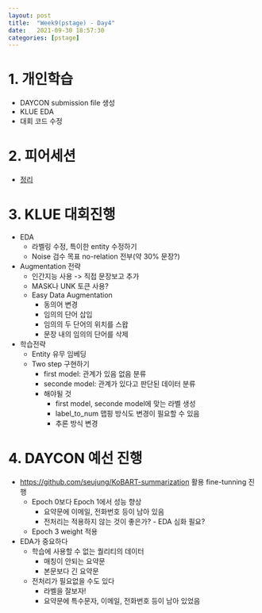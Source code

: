 ```yaml
---
layout: post
title:  "Week9(pstage) - Day4"
date:   2021-09-30 18:57:30
categories: [pstage]
---
```


# 1. 개인학습
* DAYCON submission file 생성
* KLUE EDA
* 대회 코드 수정

# 2. 피어세션
* [정리](https://www.notion.so/jonhyuk0922/09-30-5c516852aafd46bbaabc5b92bc4a4d45)

# 3. KLUE 대회진행
* EDA
    * 라벨링 수정, 특이한 entity 수정하기
    * Noise 검수 목표 no-relation 전부(약 30% 문장?)
* Augmentation 전략
    * 인간지능 사용 -> 직접 문장보고 추가
    * MASK나 UNK 토큰 사용?
    * Easy Data Augmentation
        * 동의어 변경
        * 임의의 단어 삽입
        * 임의의 두 단어의 위치를 스왑
        * 문장 내의 임의의 단어를 삭제
* 학습전략
    * Entity 유무 임베딩
    * Two step 구현하기
        * first model: 관계가 있음 없음 분류
        * seconde model: 관계가 있다고 판단된 데이터 분류
        * 해야될 것
            * first model, seconde model에 맞는 라벨 생성
            * label_to_num 맵핑 방식도 변경이 필요할 수 있음
            * 추론 방식 변경

# 4. DAYCON 예선 진행
* https://github.com/seujung/KoBART-summarization 활용 fine-tunning 진행
    * Epoch 0보다 Epoch 1에서 성능 향상
        * 요약문에 이메일, 전화번호 등이 남아 있음
        * 전처리는 적용하지 않는 것이 좋은가? - EDA 심화 필요?
    * Epoch 3 weight 적용
* EDA가 중요하다
    * 학습에 사용할 수 없는 퀄리티의 데이터
        * 매칭이 안되는 요약문
        * 본문보다 긴 요약문
    * 전처리가 필요없을 수도 있다
        * 라벨을 잘보자!
        * 요약문에 특수문자, 이메일, 전화번호 등이 남아 있었음
